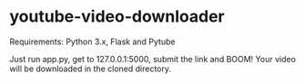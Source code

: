  
# youtube-video-downloader

Requirements:
Python 3.x, Flask and Pytube 

Just run app.py, get to 127.0.0.1:5000, submit the link and BOOM! 
Your video will be downloaded in the cloned directory.
